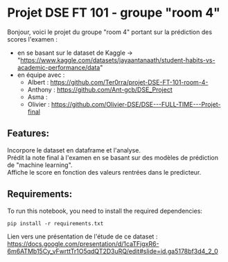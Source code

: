 # **Projet DSE FT 101 - groupe "room 4"**
Bonjour, voici le projet du groupe "room 4" portant sur la prédiction des scores l'examen :

* en se basant sur le dataset de Kaggle -> "https://www.kaggle.com/datasets/jayaantanaath/student-habits-vs-academic-performance/data"  
* en équipe avec :  
  - Albert : https://github.com/Ter0rra/projet-DSE-FT-101-room-4-  
  - Anthony : https://github.com/Ant-gcb/DSE_Project  
  - Asma :  
  - Olivier : https://github.com/Olivier-DSE/DSE---FULL-TIME---Projet-final   

## **Features:**  
Incorpore le dataset en dataframe et l'analyse.  
Prédit la note final à l'examen en se basant sur des modèles de prédiction de "machine learning".  
Affiche le score en fonction des valeurs rentrées dans le predicteur.  
## **Requirements:**  
To run this notebook, you need to install the required dependencies:  

`pip install -r requirements.txt ` 

Lien vers une présentation de l'étude de ce dataset : https://docs.google.com/presentation/d/1caTFjgxR6-6m6ATMb15Cy_vFwrttTr1O5qdQT2D3uRQ/edit#slide=id.ga5178bf3d4_2_0
